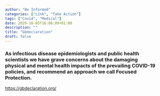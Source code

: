 ```yaml
---
author: "Be Informed"
categories: ["Link", "Take Action"]
tags: ["Covid", "Medical"]
date: 2020-10-05T16:08:09+01:00
description: ""
title: "Gbdeclaration"
draft: false
---
```


### As infectious disease epidemiologists and public health scientists we have grave  concerns about the damaging physical and mental health impacts of the  prevailing COVID-19 policies, and recommend an approach we call Focused  Protection. 

https://gbdeclaration.org/